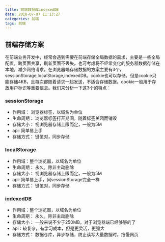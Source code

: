 ```yaml
---
title: 前端数据库indexedDB
date: 2018-07-07 11:13:27
categories: 前端
tags: 前端
---
```

## 前端存储方案
在前端业务开发中，经常会遇到需要在前端存储全局数据的需求，主要是一些全局配置，跨页面共享，刷新页面不丢失。也可考虑将不经常变化的服务器数据存储在本地，减少网络请求。在浏览器端存储数据的方案主要有3个，sessionStorage,localStorage,indexedDB。cookie也可以存储，但是cookie只能存储4KB，且每次都随着请求一起发送，不适合存储数据，cookie一般用于存放用户标识等重要信息。我们来分析一下这3个的特点：
### sessionStorage
- 作用域： 浏览器标签，以域名为单位
- 生命周期： 浏览器标签打开期间，随着标签关闭而销毁
- 存储大小： 视浏览器存储上限而定，一般为5M
- api: 简单易上手
- 存储方式： 键值对，同步存储

### localStorage
- 作用域：整个浏览器，以域名为单位
- 生命周期： 永久，除非主动删除
- 存储大小： 视浏览器存储上限而定，一般为5M
- api: 简单易上手，同sessionStorage完全一样
- 存储方式： 键值对，同步存储

### indexedDB
- 作用域：整个浏览器，以域名为单位
- 生命周期： 永久，除非主动删除
- 存储大小： 一般来说不少于250MB，对于浏览器端已经够够的了
- api：较复杂，有学习成本，但是更灵活，更强大
- 存储方式： 数据仓库，异步存储，防止读写大量数据时，拖慢网页